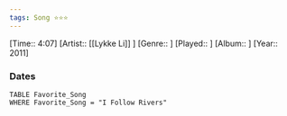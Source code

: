 ```yaml
---
tags: Song ⭐⭐⭐ 
---
```

[Time:: 4:07]
[Artist:: [[Lykke Li]] ]
[Genre:: ]
[Played:: ]
[Album:: ]
[Year:: 2011]
### Dates
````dataview
TABLE Favorite_Song
WHERE Favorite_Song = "I Follow Rivers"
````